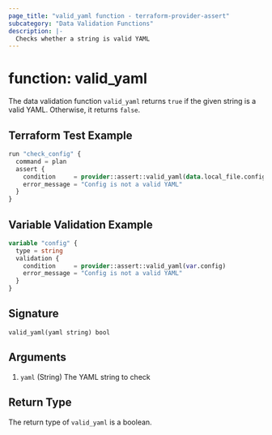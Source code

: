 ```yaml
---
page_title: "valid_yaml function - terraform-provider-assert"
subcategory: "Data Validation Functions"
description: |-
  Checks whether a string is valid YAML
---
```


# function: valid_yaml



The data validation function `valid_yaml` returns `true` if the given string is a valid YAML. Otherwise, it returns `false`.

## Terraform Test Example

```terraform
run "check_config" {
  command = plan
  assert {
    condition     = provider::assert::valid_yaml(data.local_file.config.content)
    error_message = "Config is not a valid YAML"
  }
}
```

## Variable Validation Example

```terraform
variable "config" {
  type = string
  validation {
    condition     = provider::assert::valid_yaml(var.config)
    error_message = "Config is not a valid YAML"
  }
}
```

## Signature

<!-- signature generated by tfplugindocs -->
```text
valid_yaml(yaml string) bool
```

## Arguments

<!-- arguments generated by tfplugindocs -->
1. `yaml` (String) The YAML string to check


## Return Type

The return type of `valid_yaml` is a boolean.
